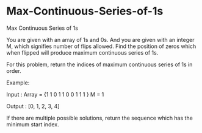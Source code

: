 # Max-Continuous-Series-of-1s
Max Continuous Series of 1s


You are given with an array of 1s and 0s. And you are given with an integer M, which signifies number of flips allowed.
Find the position of zeros which when flipped will produce maximum continuous series of 1s.

For this problem, return the indices of maximum continuous series of 1s in order.

Example:

Input : 
Array = {1 1 0 1 1 0 0 1 1 1 } 
M = 1

Output : 
[0, 1, 2, 3, 4] 

If there are multiple possible solutions, return the sequence which has the minimum start index.
